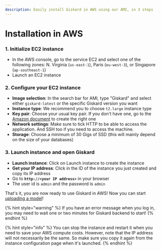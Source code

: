 ```yaml
---
description: Easily install Giskard in AWS using our AMI, in 3 steps
---
```


# Installation in AWS

### 1. Initialize EC2 instance

* In the AWS console, go to the service EC2 and select one of the following zones: N. Virginia (`us-east-1`), Paris (`eu-west-3`), or Singapore (`ap-southeast-1`)
* Launch an EC2 instance

### 2. Configure your EC2 instance

* **Image selection**: In the search bar for AMI, type "Giskard" and select either `giskard-latest` or the specific Giskard version you want
* **Instance type**: We recommend you to choose `t2.large` instance type
* **Key pair**: Choose your usual key pair. If you don't have one, go to the [Amazon document](https://docs.aws.amazon.com/AWSEC2/latest/UserGuide/create-key-pairs.html) to create the right one
* **Network settings**: Make sure to tick HTTP to be able to access the application. And SSH too if you need to access the machine.
* **Storage**: Choose a minimum of 30 Gigs of SSD (this will mainly depend on the size of your databases)

### 3. Launch instance and open Giskard

* **Launch instance**: Click on Launch instance to create the instance
* **Get your IP address**: Click in the ID of the instance you just created and copy its IP address
* Go to **`http://<your IP address>`** in your browser
* The user id is `admin` and the password is `admin`

That's it, you are now ready to use Giskard in AWS! Now you can start [uploading a model](../upload-your-model.md)!

{% hint style="warning" %}
If you have an error message when you log in, you may need to wait one or two minutes for Giskard backend to start!
{% endhint %}

{% hint style="info" %}
You can stop the instance and restart it when you need to save your AWS compute costs. However, note that the IP address will not necessarily be the same. So make sure you copy it again from the instance configuration page when it's launched.
{% endhint %}

